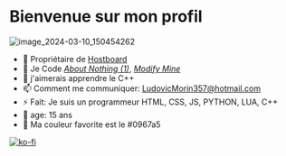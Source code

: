 # Bienvenue sur mon profil 
![image_2024-03-10_150454262](https://github.com/Abstra208/Abstra208/assets/94720847/8c2d9cf7-ab62-43d4-89c3-73b59050c7c7)

- 🔑 Propriétaire de [Hostboard](https://github.com/hostboard)
- 🔭 Je Code *[About Nothing (1)](https://abstra208.github.io/About-Nothing-1)*, 
*[Modify Mine](https://modify-mine.netlify.com)*
- 🌱 j'aimerais apprendre le C++
- 📫 Comment me communiquer: LudovicMorin357@hotmail.com
- ⚡ Fait: Je suis un programmeur HTML, CSS, JS, PYTHON, LUA, C++
- 🎉 age: 15 ans
- 🔵 Ma couleur favorite est le #0967a5

[![ko-fi](https://ko-fi.com/img/githubbutton_sm.svg)](https://ko-fi.com/Q5Q1R3J4Q)
